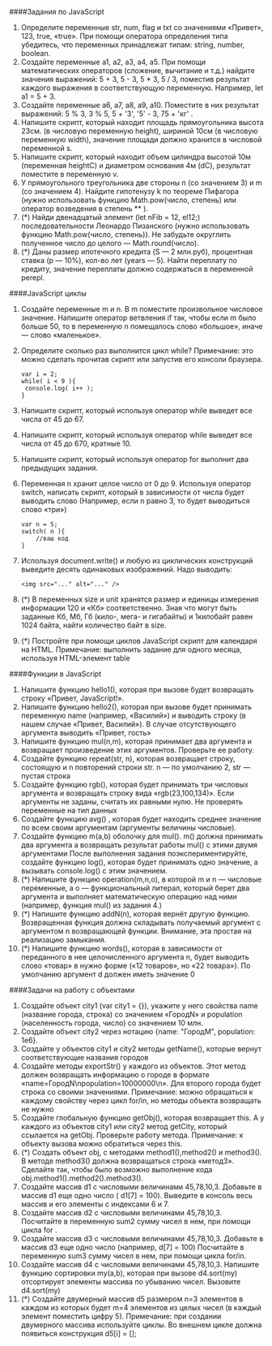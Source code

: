 ####Задания по JavaScript
1. Определите переменные str, num, flag и txt со значениями «Привет», 123, true, «true».
При помощи оператора определения типа убедитесь, что переменных принадлежат типам: string, number, boolean.
2. Создайте переменные a1, a2, a3, a4, a5. При помощи математических операторов (сложение, вычитание и т.д.)
найдите значения выражений:
5 + 3,
5 - 3,
5 * 3,
5 / 3,
поместив результат каждого выражения в соответствующую переменную. Например, let a1 = 5 + 3.
3. Создайте переменные a6, a7, a8, a9, a10. Поместите в них результат выражений:
5 % 3,
3 % 5,
5 + '3',
'5' - 3,
75 + 'кг'
.
4. Напишите скрипт, который находит площадь прямоугольника высота 23см. (в числовую переменную height),
шириной 10см (в числовую переменную width), значение площади должно хранится в числовой переменной s.
5. Напишите скрипт, который находит объем цилиндра высотой 10м (переменная heightC) и диаметром основания 4м (dC),
результат поместите в переменную v.
6. У прямоугольного треугольника две стороны n (со значением 3) и m (со значением 4). Найдите гипотенузу k по теореме
Пифагора (нужно использовать функцию Math.pow(число, степень) или оператор возведения в степень ** ).
7. (*) Найди двенадцатый элемент (let nFib = 12, el12;) последовательности Леонардо Пизанского
(нужно использовать функцию Math.pow(число, степень)). Не забудьте округлить полученное число до целого — Math.round(число).
8. (*) Даны размер ипотечного кредита (S — 2 млн.руб), процентная ставка (p  — 10%), кол-во лет (years — 5).
Найти переплату по кредиту, значение переплаты должно содержаться в переменной perepl.

####JavaScript циклы
1. Создайте переменные m и n. В m поместите произвольное числовое значение. Напишите оператор ветвления if так,
чтобы если m было больше 50, то в переменную n помещалось слово «большое», иначе — слово «маленькое».
2. Определите сколько раз выполнится цикл while? Примечание: это можно сделать прочитав скрипт или запустив его консоли браузера.
    ```
    var i = 2;
    while( i < 9 ){
     console.log( i++ );
    }
    ```
3. Напишите скрипт, который используя оператор while выведет все числа от 45 до 67.
4. Напишите скрипт, который используя оператор while выведет все числа от 45 до 670, кратные 10.
5. Напишите скрипт, который используя оператор for выполнит два предыдущих задания.
6. Переменная n хранит целое число от 0 до 9. Используя оператор switch, написать скрипт, который
в зависимости от числа будет выводить слово (Например, если n равно 3, то будет выводиться слово «три»)
    ```
    var n = 5;
    switch( n ){
        //ваш код
    }
    ```
7. Используя document.write() и любую из циклических конструкций выведите  десять одинаковых
изображений. Надо выводить:
    ```
    <img src="..." alt="..." />
    ```

8. (*) В переменных size и unit хранятся размер и единицы измерения информации 120 и «Кб» соответственно.
Зная что могут быть заданные Кб, Мб, Гб (кило-, мега- и гигабайты) и 1килобайт равен 1024 байта, найти количество байт в size.
9. (*) Постройте при помощи циклов JavaScript скрипт для календаря на HTML. Примечание: выполнить задание
для одного месяца, используя HTML-элемент table

####Функции в JavaScript
1. Напишите функцию hello1(), которая при вызове будет возвращать строку «Привет, JavaScript!».
2. Напишите функцию hello2(), которая при вызове будет принимать переменную name (например, «Василий») и выводить строку 
(в нашем случае «Привет, Василий»).  В случае отсутствующего аргумента выводить «Привет, гость»
3. Напишите функцию mul(n,m), которая принимает два аргумента и возвращает произведение этих аргументов. Проверьте ее работу.
4. Создайте функцию repeat(str, n), которая возвращает строку, состоящую и n повторений строки str. n — по умолчанию 2, 
str — пустая строка
5. Создайте функцию rgb(), которая будет принимать три числовых аргумента и возвращать строку вида «rgb(23,100,134)». 
Если аргументы не заданы, считать их равными нулю. Не проверять переменные на тип данных
6. Создайте функцию avg() , которая будет находить среднее значение по всем своим аргументам (аргументы величины числовые).
7. Создайте функцию m(a,b) оболочку для mul(). m() должна принимать два аргумента а возвращать результат работы mul() 
с этими двумя аргументами После выполнения задания поэкспериментируйте, создайте функцию log(), которая будет принимать одно 
значение, а вызывать  console.log() с этим значением.
8. (*) Напишите функцию operation(m,n,o), в которой m и n — числовые переменные, а o — функциональный литерал, который берет 
два аргумента и выполняет математическую операцию над ними (например, функция mul() из задания 4.)
9. (*) Напишите функцию addN(n), которая вернёт другую функцию. Возвращенная функция должна складывать получаемый аргумент 
с аргументом n возвращающей функции. Внимание, эта простая на реализацию замыкания.
10. (*) Напишите функцию words(),  которая в зависимости от переданного в нее целочисленного аргумента n, будет выводить 
слово «товар» в нужно форме («12 товаров», но «22 товара»). По умолчанию аргумент d должен иметь значение 0

####Задачи на работу с объектами
1. Создайте объект city1 (var city1 = {}), укажите у него свойства name (название города, строка) со значением «ГородN» и 
population (населенность города, число) со значением 10 млн.
2. Создайте объект city2 через нотацию {name: "ГородM", population: 1e6}.
3. Создайте у объектов city1 и city2 методы getName(), которые вернут соответствующие названия городов
4. Создайте методы exportStr() у каждого из объектов. Этот метод должен возвращать информацию о городе в формате 
«name=ГородN\npopulation=10000000\n». Для второго города будет строка со своими значениями. Примечание: можно обращаться 
к каждому свойству через цикл for/in, но методы объекта возвращать не нужно
5. Создайте глобальную функцию getObj(), которая возвращает this. А у каждого из объектов city1 или city2 метод getCity, 
который ссылается на getObj. Проверьте работу метода. Примечание: к объекту вызова можно обратиться через this.
6. (*) Создать объект obj, с методами method1(),method2() и method3(). В методе method3() должна возвращаться строка «метод3». 
Сделайте так, чтобы было возможно выполнение кода obj.method1().method2().method3().
7. Создайте массив d1 с числовыми величинами 45,78,10,3.  Добавьте в массив d1 еще одно число ( d1[7] = 100). 
Выведите в консоль весь массив и его элементы с индексами 6 и 7.
8. Создайте массив d2 с числовыми величинами 45,78,10,3. Посчитайте в переменную sum2 сумму чисел в нем, при помощи цикла for .
9. Создайте массив d3 с числовыми величинами 45,78,10,3. Добавьте в массив d3 еще одно число (например, d[7] = 100) 
Посчитайте в переменную sum3 сумму чисел в нем, при помощи цикла for/in.
10. Создайте массив d4 с числовыми величинами 45,78,10,3. Напишите функцию сортировки my(a,b), которая при вызове d4.sort(my) 
отсортирует элементы массива по убыванию чисел. Вызовите d4.sort(my)
11. (*) Создайте двумерный массив d5 размером n=3 элементов в каждом из которых будет m=4 элементов из целых чисел (в каждый 
элемент поместить цифру 5). Примечание: при создании двумерного массива используйте циклы. 
Во внешнем цикле должна появиться конструкция d5[i] = [];